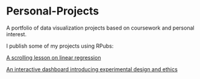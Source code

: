 # Personal-Projects
A portfolio of data visualization projects based on coursework and personal interest.

I publish some of my projects using RPubs:

[A scrolling lesson on linear regression](https://rpubs.com/eswat1/linear_r)

[An interactive dashboard introducing experimental design and ethics](https://rpubs.com/eswat1/Proj03-v2)
